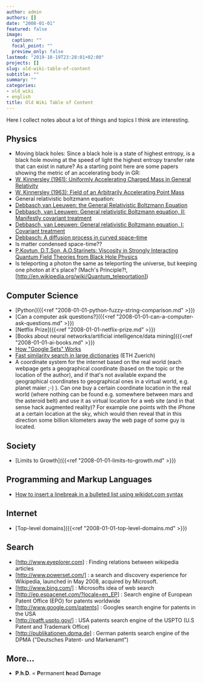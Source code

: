 ```yaml
---
author: admin
authors: []
date: "2008-01-01"
featured: false
image:
  caption: ""
  focal_point: ""
  preview_only: false
lastmod: "2019-10-19T23:28:01+02:00"
projects: []
slug: old-wiki-table-of-content
subtitle: ""
summary: ""
categories:
- old_wiki
- english
title: Old Wiki Table of Content
---
```

Here I collect notes about a lot of things and topics I think are interesting.

## Physics

* Moving black holes: 
Since a black hole is a state of highest entropy, is a black hole moving at the speed of light the highest entropy transfer rate that can exist in nature? As a starting point here are some papers showing the metric of an accelerating body in GR:
 * [W. Kinnersley (1961): Uniformly Accelerating Charged Mass in General Relativity](http://prola.aps.org/abstract/PRD/v2/i8/p1359_1)
 * [W. Kinnersley (1963): Field of an Arbitrarily Accelerating Point Mass](http://prola.aps.org/abstract/PR/v186/i5/p1335_1)
* General relativistic boltzmann equation:
 * [Debbasch,van Leeuwen: the General Relativistic Boltzmann Equation](http://www-math.unice.fr/~brenier/fichiers.ps.pageperso/ProcStoch_Nice20070115_WillemVanLeeuwen.pdf) 
 * [Debbasch, van Leeuwen: General relativistic Boltzmann equation, II: Manifestly covariant treatment](http://adsabs.harvard.edu/abs/2009PhyA..388.1818D)
 * [Debbasch, van Leeuwen: General relativistic Boltzmann equation, I: Covariant treatment](http://adsabs.harvard.edu/abs/2009PhyA..388.1079D)
 * [Debbasch: A diffusion process in curved space–time](http://link.aip.org/link/?JMAPAQ/45/2744/1) 
* Is matter condensed space-time??
* [P.Kovtun, D.T.Son, A.O.Starinets: Viscosity in Strongly Interacting Quantum Field Theories from Black Hole Physics](http://arxiv.org/abs/hep-th/0405231)
* Is teleporting a photon the same as teleporting the universe, but keeping one photon at it's place? (Mach's Principle?!, [http://en.wikipedia.org/wiki/Quantum_teleportation])
## Computer Science

* [Python]({{<ref "2008-01-01-python-fuzzy-string-comparison.md" >}})
* [Can a computer ask questions?]({{<ref "2008-01-01-can-a-computer-ask-questions.md" >}})
* [Netflix Prize]({{<ref "2008-01-01-netflix-prize.md" >}})
* [Books about neural networks/artificial intelligence/data mining]({{<ref "2008-01-01-ai-books.md" >}})
* [How "Google Sets" Works](http://www.seobythesea.com/?p=1025)
* [Fast similarity search in large dictionaries](http://fastss.csg.uzh.ch/) (ETH Zuerich)
* A coordinate system for the internet based on the real world (each webpage gets a geographical coordinate (based on the topic or the location of the author), and if that's not available expand the geographical coordinates to geographical ones in a virtual world, e.g. planet maier ;-) ). Can one buy a certain coordinate location in the real world (where nothing can be found e.g. somewhere between mars and the asteroid belt) and use it as virtual location for a web site (and in that sense hack augmented reality)? For example one points with the iPhone at a certain location at the sky, which would then reveal that in this direction some billion kilometers away the web page of some guy is located.

## Society


* [Limits to Growth]({{<ref "2008-01-01-limits-to-growth.md" >}})

## Programming and Markup Languages

* [How to insert a linebreak in a bulleted list using wikidot.com syntax](http://community.wikidot.com/forum/t-1047/include-newline-in-wiki-syntax#post-515380)

## Internet


* [Top-level domains]({{<ref "2008-01-01-top-level-domains.md" >}})

## Search


* [http://www.eyeplorer.com] : Finding relations between wikipedia articles
* [http://www.powerset.com/] : a search and discovery experience for Wikipedia, launched in May 2008, acquired by Microsoft.
* [http://www.bing.com/] : Microsofts idea of web search
* [http://ep.espacenet.com/?locale=en_EP] : Search engine of European Patent Office (EPO) for patents worldwide
* [http://www.google.com/patents] : Googles search engine for patents in the USA
* [http://patft.uspto.gov/] : USA patents search engine of the USPTO (U.S Patent and Trademark Office)
* [http://publikationen.dpma.de] : German patents search engine of the DPMA ("Deutsches Patent- und Markenamt")

## More...


* **P**.**h**.**D**. = **P**ermanent **h**ead **D**amage
